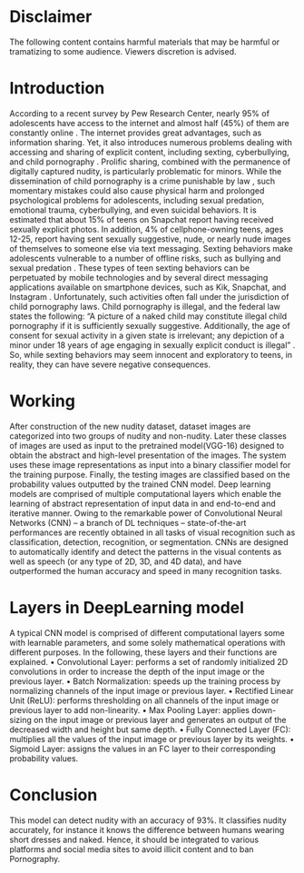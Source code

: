 # Disclaimer
The following content contains harmful materials that may be harmful or tramatizing to some audience.
      Viewers discretion is advised.

# Introduction
According to a recent survey by Pew Research Center, nearly 95% of adolescents have access to the internet and almost half (45%) of them are constantly online . The internet provides great advantages, such as information sharing. Yet, it also introduces numerous problems dealing with accessing and sharing of explicit content, including sexting, cyberbullying, and child pornography . Prolific sharing, combined with the permanence of digitally captured nudity, is particularly problematic for minors. While the dissemination of child pornography is a crime punishable by law , such momentary mistakes could also cause physical harm and prolonged psychological problems for adolescents, including sexual predation, emotional trauma, cyberbullying, and even suicidal behaviors. It is estimated that about 15% of teens on Snapchat report having received sexually explicit photos. In addition, 4% of cellphone-owning teens, ages 12-25, report having sent sexually suggestive, nude, or nearly nude images of themselves to someone else via text messaging. Sexting behaviors make adolescents vulnerable to a number of offline risks, such as bullying  and sexual predation . These types of teen sexting behaviors can be perpetuated by mobile technologies and by several direct messaging applications available on smartphone devices, such as Kik, Snapchat, and Instagram . Unfortunately, such activities often fall under the jurisdiction of child pornography laws. Child pornography is illegal, and the federal law states the following: “A picture of a naked child may constitute illegal child pornography if it is sufficiently sexually suggestive. Additionally, the age of consent for sexual activity in a given state is irrelevant; any depiction of a minor under 18 years of age engaging in sexually explicit conduct is illegal” . So, while sexting behaviors may seem innocent and exploratory
to teens, in reality, they can have severe negative consequences.

# Working
After construction of the new nudity dataset, dataset images are categorized into two groups of nudity and non-nudity. Later these classes of images are used as input to the pretrained model(VGG-16) designed to obtain the abstract and high-level presentation of the images. The system uses these image representations as input into a binary classifier model for the training purpose. Finally, the testing images are classified based on the probability values outputted by the trained CNN model. Deep learning  models are comprised of multiple computational layers which enable the learning of abstract representation of input data in and end-to-end and iterative manner. Owing to the remarkable power of Convolutional Neural Networks (CNN) – a branch of DL techniques – state-of-the-art performances are recently obtained in all tasks of visual recognition such as classification, detection, recognition, or segmentation. CNNs  are designed to automatically identify and detect the patterns in the visual
contents as well as speech (or any type of 2D, 3D, and 4D data), and have outperformed the human accuracy and speed in many recognition tasks.

# Layers in DeepLearning model
A typical CNN model is comprised of different computational
layers some with learnable parameters, and some solely
mathematical operations with different purposes. In the
following, these layers and their functions are explained.
• Convolutional Layer: performs a set of randomly initialized
2D convolutions in order to increase the depth of the input
image or the previous layer.
• Batch Normalization: speeds up the training process by
normalizing channels of the input image or previous layer.
• Rectified Linear Unit (ReLU): performs thresholding on all
channels of the input image or previous layer to add
non-linearity.
• Max Pooling Layer: applies down-sizing on the input
image or previous layer and generates an output of the
decreased width and height but same depth.
• Fully Connected Layer (FC): multiplies all the values of the
input image or previous layer by its weights.
• Sigmoid Layer: assigns the values in an FC layer to their
corresponding probability values.

# Conclusion
This model can detect nudity with an accuracy of 93%. It classifies nudity accurately, for instance it knows the difference between humans wearing short dresses and naked. Hence, it should be integrated to various platforms and social media sites to avoid illicit content and to ban Pornography.
